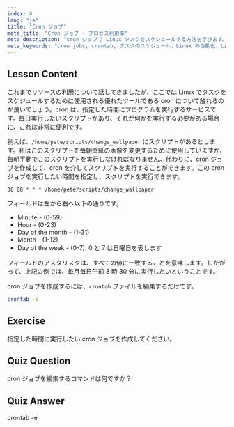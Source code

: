 ```yaml
---
index: 8
lang: "ja"
title: "Cron ジョブ"
meta_title: "Cron ジョブ - プロセス利用率"
meta_description: "cron ジョブで Linux タスクをスケジュールする方法を学びます。crontab の構文を理解し、日常業務のためにスクリプトを自動化します。この初心者向けのガイドから始めましょう！"
meta_keywords: "cron jobs, crontab, タスクのスケジュール，Linux の自動化，Linux コマンド，初心者向け Linux, Linux チュートリアル，crontab -e"
---
```


## Lesson Content

これまでリソースの利用について話してきましたが、ここでは Linux でタスクをスケジュールするために使用される優れたツールである cron について触れるのが良いでしょう。cron は、指定した時間にプログラムを実行するサービスです。毎日実行したいスクリプトがあり、それが何かを実行する必要がある場合に、これは非常に便利です。

例えば、`/home/pete/scripts/change_wallpaper` にスクリプトがあるとします。私はこのスクリプトを毎朝壁紙の画像を変更するために使用していますが、毎朝手動でこのスクリプトを実行しなければなりません。代わりに、cron ジョブを作成して、cron を介してスクリプトを実行することができます。この cron ジョブを実行したい時間を指定し、スクリプトを実行できます。

```plaintext
30 08 * * * /home/pete/scripts/change_wallpaper
```

フィールドは左から右へ以下の通りです。

- Minute - (0-59)
- Hour - (0-23)
- Day of the month - (1-31)
- Month - (1-12)
- Day of the week - (0-7). 0 と 7 は日曜日を表します

フィールドのアスタリスクは、すべての値に一致することを意味します。したがって、上記の例では、毎月毎日午前 8 時 30 分に実行したいということです。

cron ジョブを作成するには、`crontab` ファイルを編集するだけです。

```bash
crontab -e
```

## Exercise

指定した時間に実行したい cron ジョブを作成してください。

## Quiz Question

cron ジョブを編集するコマンドは何ですか？

## Quiz Answer

crontab -e
